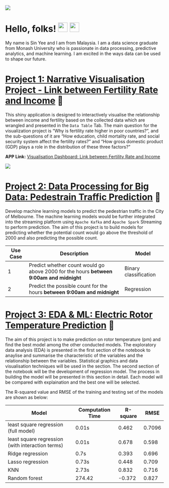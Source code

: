 <img src="https://github.com/sinyeen/Sinyee_Portfolio/blob/main/images/Sinyee's%20Portfolio.gif">

# Hello, folks! <img src="https://github.githubassets.com/images/icons/emoji/unicode/1f467.png?v8" width="30px"> <img src="https://raw.githubusercontent.com/MartinHeinz/MartinHeinz/master/wave.gif" width="30px">
My name is Sin Yee and I am from Malaysia. I am a data science graduate from Monash University who is passionate in data processing, predictive analytics, and machine learning. I am excited in the ways data can be used to shape our future. 


# [Project 1: Narrative Visualisation Project - Link between Fertility Rate and Income](https://github.com/sinyeen/Fertility_Income_Visualisation.git) :baby:
This shiny application is designed to interactively visualise the relationship between income and fertility based on the collected data which are wrangled and presented in the `Data Table` Tab. The main question for the visualization project is “Why is fertility rate higher in poor countries?”, and the sub-questions of it are “How education, child mortality rate, and social security system affect the fertility rates?” and “How gross domestic product (GDP) plays a role in the distribution of these three factors?” 

**APP Link:** [Visualisation Dashboard: Link between Fertility Rate and Income](https://sinyee-neo.shinyapps.io/Fertility_Income_Link/)

![](https://github.com/sinyeen/Sinyee_Portfolio/blob/main/images/map.JPG)

# [Project 2: Data Processing for Big Data: Pedestrain Traffic Prediction](https://github.com/sinyeen/Pedestrain_Traffic_Prediction_BigData.git) :vertical_traffic_light:
Develop machine learning models to predict the pedestrian traffic in the City of Melbourne. The machine learning models would be further integrated into the streaming platform using `Apache Kafka` and `Apache Spark` Streaming to perform prediction. The aim of this project is to build models for predicting whether the potential count would go above the threshold of 2000 and also predicting the possible count.

| Use Case | Description | Model |
| --- | ----------- | --- |
| 1 | Predict whether count would go above 2000 for the hours **between 9:00am and midnight** | Binary classification|
| 2 | Predict the possible count for the hours **between 9:00am and midnight** | Regression |

# [Project 3: EDA & ML: Electric Rotor Temperature Prediction](https://github.com/sinyeen/Electric-Rotor-Temperature-Prediction.git) :electric_plug:
The aim of this project is to make prediction on rotor temperature (pm) and find the best model among the other conducted models. The exploratory data analysis (EDA) is presented in the first section of the notebook to anaylise and summarise the characteristic of the variables and the relationship between the variables. Statistical graphics and data visualisation techniques will be used in the section. The second section of the notebook will be the development of regression model. The process in building the model will be presented in this section in detail. Each model will be compared with explaination and the best one will be selected.

The R-squared value and RMSE of the training and testing set of the models are shown as below:

|Model  |Computation Time|R-square  |RMSE                                                                            |
|-----------|-----------|----------|--------------------------------------------------------------------------------------|
|least square regression (full model)|0.01s|0.462|0.7096|
|least square regression (with interaction terms)|0.01s  |0.678|0.598|
|Ridge regression    |0.7s  |0.393|0.696| 
|Lasso regression        |0.73s  |0.448|0.709     |
|KNN        |2.73s  |0.832|0.716|
|Random forest|274.42  |-0.372|0.827                                    |
